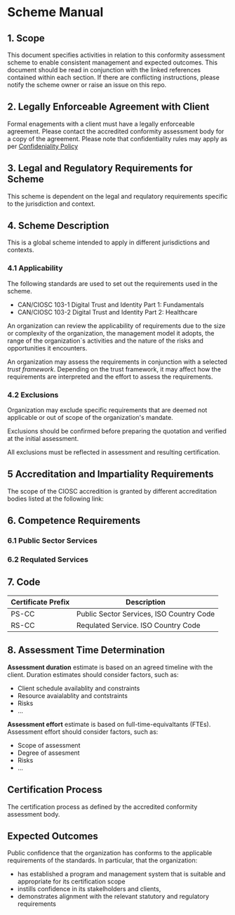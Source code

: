 # Scheme Manual

## 1. Scope

This document specifies activities in relation to this conformity assessment scheme to enable consistent management and expected outcomes. This document should be read in conjunction with the linked references contained within each section. If there are conflicting instructions, please notify the scheme owner or raise an issue on this repo.

## 2. Legally Enforceable Agreement with Client

Formal enagements with a client must have a legally enforceable agreement. Please contact the accredited conformity assessment body for a copy of the agreement. Please note that confidentiality rules may apply as per [Confideniality Policy](../public-information/confidentiality-policy.md)

## 3. Legal and Regulatory Requirements for Scheme

This scheme is dependent on the legal and requlatory requirements specific to the jurisdiction and context.

## 4. Scheme Description

This is a global scheme intended to apply in different jurisdictions and contexts.

### 4.1 Applicability

The following standards are used to set out the requirements used in the scheme.
* CAN/CIOSC 103-1 Digital Trust and Identity Part 1: Fundamentals
* CAN/CIOSC 103-2 Digital Trust and Identity Part 2: Healthcare

An organization can review the applicability of requirements due to the size or complexity of the organization, the management model it adopts, the range of the organization`s activities and the nature of the risks and opportunities it encounters.

An organization may assess the requirements in conjunction with a selected *trust framework*. Depending on the trust framework, it may affect how the requirements are interpreted and the effort to assess the requirements.


### 4.2 Exclusions
Organization may exclude specific requirements that are deemed not applicable or out of scope of the organization's mandate. 

Exclusions should be confirmed before preparing the quotation and verified at the initial assessment.

All exclusions must be reflected in assessment and resulting certification.


## 5 Accreditation and Impartiality Requirements

The scope of the CIOSC accredition is granted by different accreditation bodies listed at the following link:

## 6. Competence Requirements


### 6.1 Public Sector Services

### 6.2 Requlated Services


## 7. Code

|Certificate Prefix|Description|
|---|---|
|PS-CC|Public Sector Services, ISO Country Code|
|RS-CC|Requlated Service. ISO Country Code|

## 8. Assessment Time Determination

**Assessment duration** estimate is based on an agreed timeline with the client. Duration estimates should consider factors, such as:
* Client schedule availablity and constraints
* Resource avaialablity and contstraints
* Risks
* ...

**Assessment effort** estimate is based on full-time-equivaltants (FTEs). Assessment effort should consider factors, such as:
* Scope of assessment
* Degree of assesment
* Risks
* ...

## Certification Process

The certification process as defined by the accredited conformity assessment body.

## Expected Outcomes

Public confidence that the organization has conforms to the applicable requirements of
the standards. In particular, that the organization:
* has established a program and management system that is suitable and appropriate for its certification scope
* instills confidence in its stakelholders and clients, 
* demonstrates alignment  with the relevant statutory and regulatory requirements 